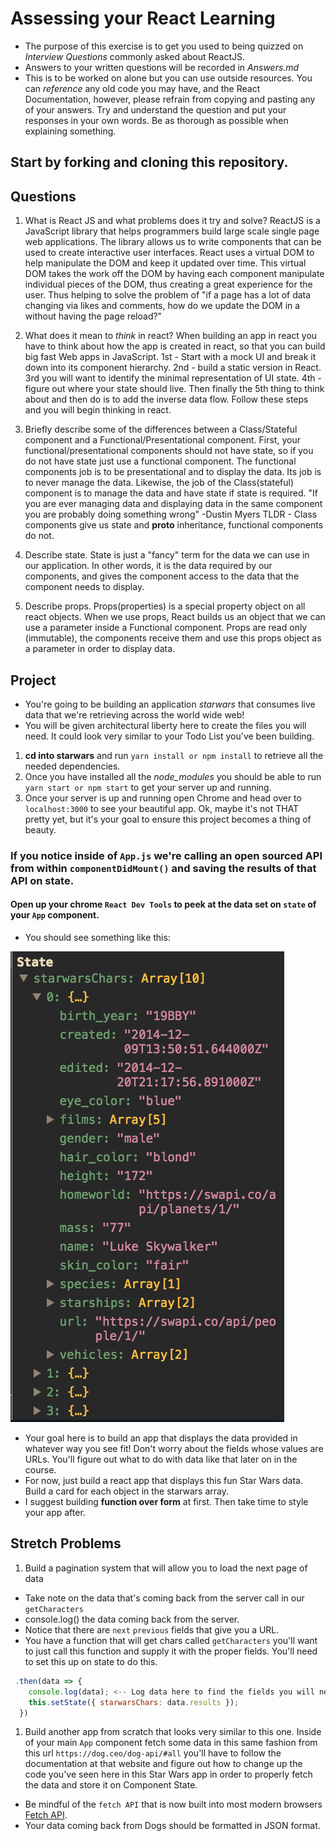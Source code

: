 # Assessing your React Learning

- The purpose of this exercise is to get you used to being quizzed on _Interview Questions_ commonly asked about ReactJS.
- Answers to your written questions will be recorded in _Answers.md_
- This is to be worked on alone but you can use outside resources. You can _reference_ any old code you may have, and the React Documentation, however, please refrain from copying and pasting any of your answers. Try and understand the question and put your responses in your own words. Be as thorough as possible when explaining something.

## Start by forking and cloning this repository.

## Questions

1. What is React JS and what problems does it try and solve?
ReactJS is a JavaScript library that helps programmers build 
large scale single page web applications. The library allows 
us to write components that can be used to create interactive
user interfaces. React uses a virtual DOM to help manipulate
the DOM and keep it updated over time. This virtual DOM takes
the work off the DOM by having each component manipulate 
individual pieces of the DOM, thus creating a great experience
for the user. Thus helping to solve the problem of "if a page 
has a lot of data changing via likes and comments, how do we 
update the DOM in a without having the page reload?"

2. What does it mean to _think_ in react?
When building an app in react you have to think about how the
app is created in react, so that you can build big fast Web apps
in JavaScript. 1st - Start with a mock UI and break it down into its
component hierarchy. 2nd - build a static version in React.
3rd you will want to identify the minimal representation of UI state.
4th - figure out where your state should live. Then finally the 5th thing
to think about and then do is to add the inverse data flow. Follow these
steps and you will begin thinking in react.


3. Briefly describe some of the differences between a Class/Stateful component and a Functional/Presentational component.
First, your functional/presentational components should not have state, so if you do not have state just use a functional component.
The functional components job is to be presentational and to display the data. Its job is to never manage the data. Likewise, the 
job of the Class(stateful) component is to manage the data and have state if state is required. "If you are ever managing
data and displaying data in the same component you are probably doing something wrong" -Dustin Myers
TLDR - Class components give us state and __proto__ inheritance, functional components do not.

4. Describe state.
State is just a "fancy" term for the data we can use in our application. In other words, it is the data required by our components,
and gives the component access to the data that the component needs to display.

5. Describe props.
Props(properties) is a special property object on all react objects. When we use props, React builds us an object that we can use a 
parameter inside a Functional component. Props are read only (immutable), the components receive them and use this props object as a parameter in order to display data.


## Project

- You're going to be building an application _starwars_ that consumes live data that we're retrieving across the world wide web!
- You will be given architectural liberty here to create the files you will need. It could look very similar to your Todo List you've been building.

1. **cd into starwars** and run `yarn install or npm install` to retrieve all the needed dependencies.
1. Once you have installed all the _node_modules_ you should be able to run `yarn start or npm start` to get your server up and running.
1. Once your server is up and running open Chrome and head over to `localhost:3000` to see your beautiful app. Ok, maybe it's not THAT pretty yet, but it's your goal to ensure this project becomes a thing of beauty.

### If you notice inside of `App.js` we're calling an open sourced **API** from within `componentDidMount()` and saving the results of that API on state.

#### Open up your chrome `React Dev Tools` to peek at the data set on `state` of your `App` component.

- You should see something like this:

![Star Wars state data](starwars_data.png)

- Your goal here is to build an app that displays the data provided in whatever way you see fit! Don't worry about the fields whose values are URLs. You'll figure out what to do with data like that later on in the course.
- For now, just build a react app that displays this fun Star Wars data. Build a card for each object in the starwars array.
- I suggest building **function over form** at first. Then take time to style your app after.

## Stretch Problems

1.  Build a pagination system that will allow you to load the next page of data

- Take note on the data that's coming back from the server call in our `getCharacters`
- console.log() the data coming back from the server.
- Notice that there are `next` `previous` fields that give you a URL.
- You have a function that will get chars called `getCharacters` you'll want to just call this function and supply it with the proper fields. You'll need to set this up on state to do this.

```js
 .then(data => {
    console.log(data); <-- Log data here to find the fields you will need.
    this.setState({ starwarsChars: data.results });
  })
```

1.  Build another app from scratch that looks very similar to this one. Inside of your main `App` component fetch some data in this same fashion from this url `https://dog.ceo/dog-api/#all` you'll have to follow the documentation at that website and figure out how to change up the code you've seen here in this Star Wars app in order to properly fetch the data and store it on Component State.

- Be mindful of the `fetch API` that is now built into most modern browsers [Fetch API](https://developer.mozilla.org/en-US/docs/Web/API/Fetch_API/Using_Fetch).
- Your data coming back from Dogs should be formatted in JSON format.

